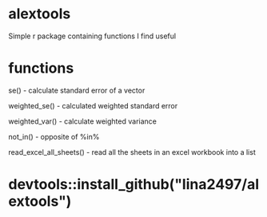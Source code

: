 # alextools
Simple r package containing functions I find useful

# functions

se() - calculate standard error of a vector

weighted_se() - calculated weighted standard error

weighted_var() - calculate weighted variance

not_in() - opposite of %in%

read_excel_all_sheets() - read all the sheets in an excel workbook into a list

# devtools::install_github("lina2497/alextools")
